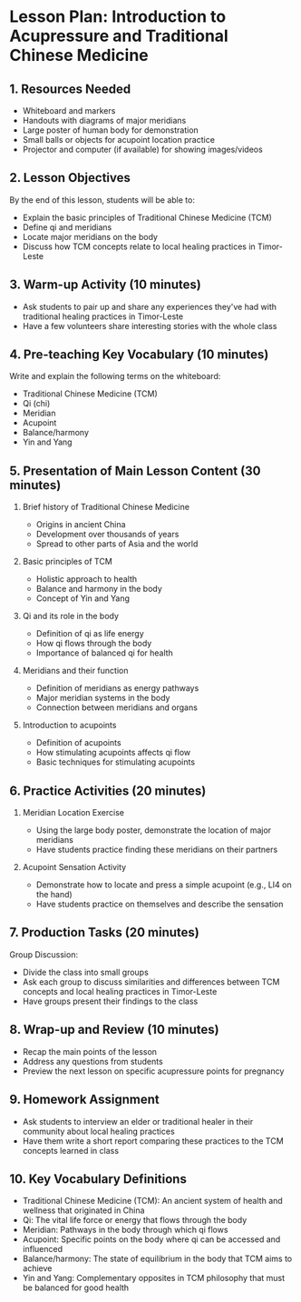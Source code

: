 # Lesson Plan: Introduction to Acupressure and Traditional Chinese Medicine

## 1. Resources Needed

- Whiteboard and markers
- Handouts with diagrams of major meridians
- Large poster of human body for demonstration
- Small balls or objects for acupoint location practice
- Projector and computer (if available) for showing images/videos

## 2. Lesson Objectives

By the end of this lesson, students will be able to:
- Explain the basic principles of Traditional Chinese Medicine (TCM)
- Define qi and meridians
- Locate major meridians on the body
- Discuss how TCM concepts relate to local healing practices in Timor-Leste

## 3. Warm-up Activity (10 minutes)

- Ask students to pair up and share any experiences they've had with traditional healing practices in Timor-Leste
- Have a few volunteers share interesting stories with the whole class

## 4. Pre-teaching Key Vocabulary (10 minutes)

Write and explain the following terms on the whiteboard:
- Traditional Chinese Medicine (TCM)
- Qi (chi)
- Meridian
- Acupoint
- Balance/harmony
- Yin and Yang

## 5. Presentation of Main Lesson Content (30 minutes)

1. Brief history of Traditional Chinese Medicine
   - Origins in ancient China
   - Development over thousands of years
   - Spread to other parts of Asia and the world

2. Basic principles of TCM
   - Holistic approach to health
   - Balance and harmony in the body
   - Concept of Yin and Yang

3. Qi and its role in the body
   - Definition of qi as life energy
   - How qi flows through the body
   - Importance of balanced qi for health

4. Meridians and their function
   - Definition of meridians as energy pathways
   - Major meridian systems in the body
   - Connection between meridians and organs

5. Introduction to acupoints
   - Definition of acupoints
   - How stimulating acupoints affects qi flow
   - Basic techniques for stimulating acupoints

## 6. Practice Activities (20 minutes)

1. Meridian Location Exercise
   - Using the large body poster, demonstrate the location of major meridians
   - Have students practice finding these meridians on their partners

2. Acupoint Sensation Activity
   - Demonstrate how to locate and press a simple acupoint (e.g., LI4 on the hand)
   - Have students practice on themselves and describe the sensation

## 7. Production Tasks (20 minutes)

Group Discussion:
- Divide the class into small groups
- Ask each group to discuss similarities and differences between TCM concepts and local healing practices in Timor-Leste
- Have groups present their findings to the class

## 8. Wrap-up and Review (10 minutes)

- Recap the main points of the lesson
- Address any questions from students
- Preview the next lesson on specific acupressure points for pregnancy

## 9. Homework Assignment

- Ask students to interview an elder or traditional healer in their community about local healing practices
- Have them write a short report comparing these practices to the TCM concepts learned in class

## 10. Key Vocabulary Definitions

- Traditional Chinese Medicine (TCM): An ancient system of health and wellness that originated in China
- Qi: The vital life force or energy that flows through the body
- Meridian: Pathways in the body through which qi flows
- Acupoint: Specific points on the body where qi can be accessed and influenced
- Balance/harmony: The state of equilibrium in the body that TCM aims to achieve
- Yin and Yang: Complementary opposites in TCM philosophy that must be balanced for good health